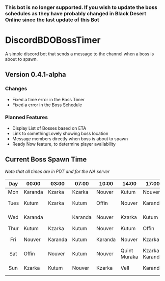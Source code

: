 ### This bot is no longer supported. If you wish to update the boss schedules as they have probably changed in Black Desert Online since the last update of this Bot


# DiscordBDOBossTimer

A simple discord bot that sends a message to the channel when a boss is about to spawn.

## Version 0.4.1-alpha

### Changes
* Fixed a time error in the Boss Timer
* Fixed a error in the Boss Schedule

### Planned Features
* Display List of Bosses based on ETA
* Link to somethingLovely showing boss location
* Message members directly when boss is about to spawn
* Ready Now feature, to determine player availability

## Current Boss Spawn Time
*Note that all times are in PDT and for the NA server*



|  Day | 00:00   | 03:00   | 07:00   | 10:00   | 14:00        | 17:00          | 20:15          | 22:15        |
|:----:|---------|---------|---------|---------|--------------|----------------|----------------|--------------|
| Mon  | Karanda | Kzarka  | Kzarka  | Nouver  | Kutum        | Nouver         | Kzarka         | Karanda      |
| Tues | Kutum   | Kzarka  | Kutum   | Offin   | Nouver       | Karanda        | Nouver Kzarka  | Kutum        |
| Wed  | Karanda |         | Karanda | Nouver  | Kzarka       | Kutum          | Karanda Kzarka | Nouver       |
| Thur | Kutum   | Kzarka  | Kutum   | Nouver  | Kutum        | Offin          | Karanda        | Kzarka       |
| Fri  | Nouver  | Karanda | Kutum   | Karanda | Nouver       | Kzarka         | Kutum Kzarka   | Karanda      |
| Sat  | Offin   | Nouver  | Kutum   | Nouver  | Quint Muraka | Kzarka Karanda |                | Nouver Kutum |
| Sun  | Kzarka  | Kutum   | Nouver  | Kzarka  | Vell         | Karanda        | Kzarka Nouver  | Kutum        |
